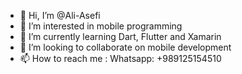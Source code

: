 - 👋 Hi, I’m @Ali-Asefi
- 👀 I’m interested in mobile programming
- 🌱 I’m currently learning Dart, Flutter and Xamarin
- 💞️ I’m looking to collaborate on mobile development
- 📫 How to reach me : Whatsapp: +989125154510

<!---
Ali-Asefi/Ali-Asefi is a ✨ special ✨ repository because its `README.md` (this file) appears on your GitHub profile.
You can click the Preview link to take a look at your changes.
--->
